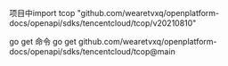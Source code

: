 
项目中import
tcop "github.com/wearetvxq/openplatform-docs/openapi/sdks/tencentcloud/tcop/v20210810"

go get 命令
go get github.com/wearetvxq/openplatform-docs/openapi/sdks/tencentcloud/tcop@main  